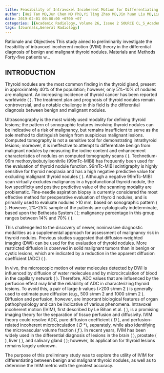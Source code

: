 ```yaml
---
title: Feasibility of Intravoxel Incoherent Motion for Differentiating Benign and Malignant Thyroid Nodules
author: [Hui Tan MD,Jun Chen MD PhD,Yi ling Zhao MD,Jin huan Liu MD,Liang Zhang MD,Chang sheng Liu MD,Dongjie Huang MD]
date: 2019-02-01 00:00:00 +0700 +07
categories: [{Academic Radiology, Volume 26, Issue 2 SOURCE CL_S_AcademicRadiologyVolume26Issue2 1}]
tags: [Journals,General Radiology]
---
```

Rationale and Objectives This study aimed to preliminarily investigate the feasibility of intravoxel incoherent motion (IVIM) theory in the differential diagnosis of benign and malignant thyroid nodules. Materials and Methods Forty-five patients w...


## INTRODUCTION

Thyroid nodules are the most common finding in the thyroid gland, present in approximately 40% of the population; however, only 5%–10% of nodules are malignant. An increasing incidence of thyroid cancer has been reported worldwide ( ). The treatment plan and prognosis of thyroid nodules remain controversial, and a notable challenge in this field is the differential diagnosis between benign and malignant nodules.

Ultrasonography is the most widely used modality for defining thyroid lesions; the pattern of sonographic features involving thyroid nodules can be indicative of a risk of malignancy, but remains insufficient to serve as the sole method to distinguish benign from suspicious malignant lesions. Computed tomography is not a sensitive tool for demonstrating intrathyroid lesions; moreover, it is ineffective to attempt to differentiate benign from malignant nodules by measuring the iodine content and enhancement characteristics of nodules on computed tomography scans ( ). Technetium-99m methoxyisobutylisonitrile (99mTc-MIBI) has frequently been used for the evaluation of thyroid nodule function. 99mTc-MIBI scintigraphy is highly sensitive for thyroid neoplasia and has a high negative predictive value for excluding malignant thyroid nodules ( ). Although a negative 99mTc-MIBI scan virtually excludes malignancy in a hypofunctional thyroid nodule, the low specificity and positive predictive value of the scanning modality are problematic. Fine-needle aspiration biopsy is currently considered the most effective method for preoperative evaluation of thyroid nodules, and is primarily used to evaluate nodules >10 mm, based on sonographic pattern ( ). However, 2%–25% sample of the patients are cytologically indeterminate, based upon the Bethesda System ( ); malignancy percentage in this group ranges between 14% and 70% ( ).

This challenge led to the discovery of newer, noninvasive diagnostic modalities as a supplemental approach for assessment of malignancy risk in thyroid nodules. Previous studies suggested that diffusion-weighted imaging (DWI) can be used for the evaluation of thyroid nodules. More restricted diffusion is observed in solid malignant tumors than in benign or cystic lesions, which are indicated by a reduction in the apparent diffusion coefficient (ADC) ( ).

In vivo, the microscopic motion of water molecules detected by DWI is influenced by diffusion of water molecules and by microcirculation of blood in the capillary network ( ). Therefore, ADC values that are influenced by the perfusion effect may limit the reliability of ADC in characterizing thyroid lesions. To avoid this, a pair of large _b_ values (>200 s/mm  2 ) is generally used to estimate pure diffusion (e.g., 500 s/mm  2 and 1000 s/mm  2 ). Diffusion and perfusion, however, are important biological features of organ pathophysiology and can be indicative of various phenomena. Intravoxel incoherent motion (IVIM), first described by Le Bihan et al. ( ), is a promising imaging theory for the separation of tissue perfusion and diffusivity. IVIM theory could resolve ADC, pure diffusion coefficient ( _D_ ), and perfusion-related incoherent microcirculation ( _D_ \*), separately, while also identifying the microvascular volume fraction ( _f_ ). In recent years, IVIM has been widely used in the differential diagnosis of lesions in the brain ( ), prostate ( ), liver ( ), and salivary gland ( ); however, its application for thyroid lesions remains largely unknown.

The purpose of this preliminary study was to explore the utility of IVIM for differentiating between benign and malignant thyroid nodules, as well as to determine the IVIM metric with the greatest accuracy.